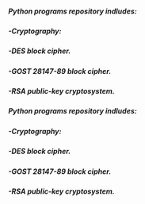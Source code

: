 ##### Python programs repository indludes:
##### -Cryptography:
#####   -DES block cipher.
#####   -GOST 28147-89 block cipher.
#####   -RSA public-key cryptosystem.
<h5>Python programs repository indludes:</h5>
<h5>-Cryptography:</h5>
<h5>  -DES block cipher.</h5>
<h5>  -GOST 28147-89 block cipher.</h5>
<h5>  -RSA public-key cryptosystem.</h5>
